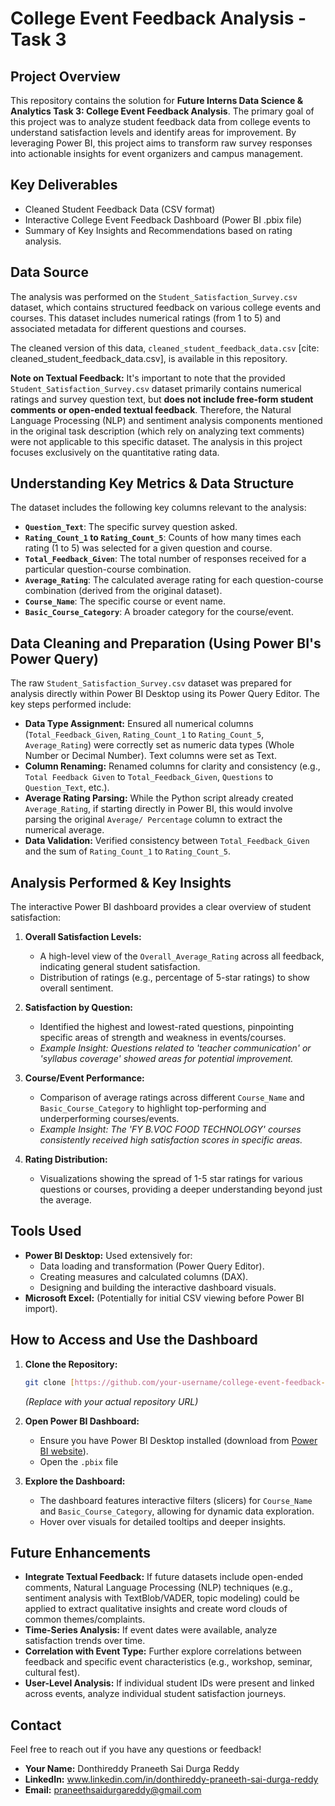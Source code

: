 # College Event Feedback Analysis - Task 3

## Project Overview

This repository contains the solution for **Future Interns Data Science & Analytics Task 3: College Event Feedback Analysis**. The primary goal of this project was to analyze student feedback data from college events to understand satisfaction levels and identify areas for improvement. By leveraging Power BI, this project aims to transform raw survey responses into actionable insights for event organizers and campus management.

## Key Deliverables

* Cleaned Student Feedback Data (CSV format)
* Interactive College Event Feedback Dashboard (Power BI .pbix file)
* Summary of Key Insights and Recommendations based on rating analysis.

## Data Source

The analysis was performed on the `Student_Satisfaction_Survey.csv` dataset, which contains structured feedback on various college events and courses. This dataset includes numerical ratings (from 1 to 5) and associated metadata for different questions and courses.

The cleaned version of this data, `cleaned_student_feedback_data.csv` [cite: cleaned_student_feedback_data.csv], is available in this repository.

**Note on Textual Feedback:**
It's important to note that the provided `Student_Satisfaction_Survey.csv` dataset primarily contains numerical ratings and survey question text, but **does not include free-form student comments or open-ended textual feedback**. Therefore, the Natural Language Processing (NLP) and sentiment analysis components mentioned in the original task description (which rely on analyzing text comments) were not applicable to this specific dataset. The analysis in this project focuses exclusively on the quantitative rating data.

## Understanding Key Metrics & Data Structure

The dataset includes the following key columns relevant to the analysis:

* **`Question_Text`**: The specific survey question asked.
* **`Rating_Count_1` to `Rating_Count_5`**: Counts of how many times each rating (1 to 5) was selected for a given question and course.
* **`Total_Feedback_Given`**: The total number of responses received for a particular question-course combination.
* **`Average_Rating`**: The calculated average rating for each question-course combination (derived from the original dataset).
* **`Course_Name`**: The specific course or event name.
* **`Basic_Course_Category`**: A broader category for the course/event.

## Data Cleaning and Preparation (Using Power BI's Power Query)

The raw `Student_Satisfaction_Survey.csv` dataset was prepared for analysis directly within Power BI Desktop using its Power Query Editor. The key steps performed include:

* **Data Type Assignment:** Ensured all numerical columns (`Total_Feedback_Given`, `Rating_Count_1` to `Rating_Count_5`, `Average_Rating`) were correctly set as numeric data types (Whole Number or Decimal Number). Text columns were set as Text.
* **Column Renaming:** Renamed columns for clarity and consistency (e.g., `Total Feedback Given` to `Total_Feedback_Given`, `Questions` to `Question_Text`, etc.).
* **Average Rating Parsing:** While the Python script already created `Average_Rating`, if starting directly in Power BI, this would involve parsing the original `Average/ Percentage` column to extract the numerical average.
* **Data Validation:** Verified consistency between `Total_Feedback_Given` and the sum of `Rating_Count_1` to `Rating_Count_5`.

## Analysis Performed & Key Insights

The interactive Power BI dashboard provides a clear overview of student satisfaction:

1.  **Overall Satisfaction Levels:**
    * A high-level view of the `Overall_Average_Rating` across all feedback, indicating general student satisfaction.
    * Distribution of ratings (e.g., percentage of 5-star ratings) to show overall sentiment.

2.  **Satisfaction by Question:**
    * Identified the highest and lowest-rated questions, pinpointing specific areas of strength and weakness in events/courses.
    * *Example Insight: Questions related to 'teacher communication' or 'syllabus coverage' showed areas for potential improvement.*

3.  **Course/Event Performance:**
    * Comparison of average ratings across different `Course_Name` and `Basic_Course_Category` to highlight top-performing and underperforming courses/events.
    * *Example Insight: The 'FY B.VOC FOOD TECHNOLOGY' courses consistently received high satisfaction scores in specific areas.*

4.  **Rating Distribution:**
    * Visualizations showing the spread of 1-5 star ratings for various questions or courses, providing a deeper understanding beyond just the average.

## Tools Used

* **Power BI Desktop:** Used extensively for:
    * Data loading and transformation (Power Query Editor).
    * Creating measures and calculated columns (DAX).
    * Designing and building the interactive dashboard visuals.
* **Microsoft Excel:** (Potentially for initial CSV viewing before Power BI import).

## How to Access and Use the Dashboard

1.  **Clone the Repository:**
    ```bash
    git clone [https://github.com/your-username/college-event-feedback-analysis.git](https://github.com/your-username/college-event-feedback-analysis.git)
    ```
    *(Replace with your actual repository URL)*

2.  **Open Power BI Dashboard:**
    * Ensure you have Power BI Desktop installed (download from [Power BI website](https://powerbi.microsoft.com/en-us/downloads/)).
    * Open the `.pbix` file

3.  **Explore the Dashboard:**
    * The dashboard features interactive filters (slicers) for `Course_Name` and `Basic_Course_Category`, allowing for dynamic data exploration.
    * Hover over visuals for detailed tooltips and deeper insights.

## Future Enhancements

* **Integrate Textual Feedback:** If future datasets include open-ended comments, Natural Language Processing (NLP) techniques (e.g., sentiment analysis with TextBlob/VADER, topic modeling) could be applied to extract qualitative insights and create word clouds of common themes/complaints.
* **Time-Series Analysis:** If event dates were available, analyze satisfaction trends over time.
* **Correlation with Event Type:** Further explore correlations between feedback and specific event characteristics (e.g., workshop, seminar, cultural fest).
* **User-Level Analysis:** If individual student IDs were present and linked across events, analyze individual student satisfaction journeys.

## Contact

Feel free to reach out if you have any questions or feedback!

* **Your Name:** Donthireddy Praneeth Sai Durga Reddy
* **LinkedIn:** www.linkedin.com/in/donthireddy-praneeth-sai-durga-reddy
* **Email:** praneethsaidurgareddy@gmail.com
